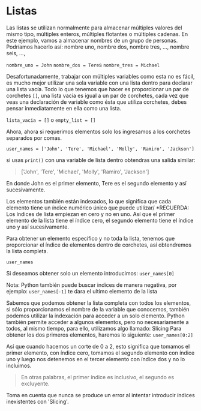 # Listas
Las listas se utilizan normalmente para almacenar múltiples valores del mismo tipo, 
múltiples enteros, múltiples flotantes o múltiples cadenas.
En este ejemplo, vamos a almacenar nombres de un grupo de personas.
Podríamos hacerlo así: nombre uno, nombre dos, nombre tres, ..., nombre seis, ...,


`nombre_uno = John`
`nombre_dos = Tere`s
`nombre_tres = Michael`

Desafortunadamente, trabajar con múltiples variables como esta no es fácil, 
es mucho mejor utilizar una sola variable con una lista dentro para declarar una lista vacía.
Todo lo que tenemos que hacer es proporcionar un par de corchetes `[]`, una lista vacía es igual a un par de corchetes,
cada vez que veas una declaración de variable como ésta que utiliza corchetes, debes pensar inmediatamente en ella como una lista.

`lista_vacia = []` o `empty_list = []`

Ahora, ahora si requerimos elementos solo los ingresamos a los corchetes separados por comas.

`user_names = ['John', 'Tere', 'Michael', 'Molly', 'Ramiro', 'Jackson']`

si usas `print()` con una variable de lista dentro obtendras una salida similar: 
> ['John', 'Tere', 'Michael', 'Molly', 'Ramiro', 'Jackson']

En donde John es el primer elemento, Tere es el segundo elemento y así sucesivamente.

Los elementos también están indexados, lo que significa que cada elemento tiene un índice numérico único que puede utilizar/
*RECUERDA: Los índices de lista empiezan en cero y no en uno.
Así que el primer elemento de la lista tiene el índice cero, el segundo elemento tiene el índice uno y así sucesivamente.

Para obtener un elemento específico y no toda la lista, tenemos que proporcionar el índice de elementos dentro de corchetes, así obtendremos la lista completa.

`user_names`

Si deseamos obtener solo un elemento introducimos: `user_names[0]`

Nota: Python también puede buscar indices de manera negativa, por ejemplo: `user_names[-1]` te dara el ultimo elemento de la lista

Sabemos que podemos obtener la lista completa con todos los elementos, si sólo proporcionamos el nombre de la variable que conocemos, también podemos utilizar la indexación para acceder a un solo elemento.
Python también permite acceder a algunos elementos, pero no necesariamente a todos, al mismo tiempo, para ello, utilizamos algo llamado: Slicing 
Para obtener los dos primeros elementos, haremos lo siguiente:  `user_names[0:2]`

Así que cuando hacemos un corte de 0 a 2, esto significa que tomamos el primer elemento, con índice cero, tomamos el segundo elemento con índice uno y luego nos detenemos en el tercer elemento con índice dos y no lo incluimos.

> En otras palabras, el primer índice es inclusivo, el segundo es excluyente.

Toma en cuenta que nunca se produce un error al intentar introducir índices inexistentes con 'Slicing'.